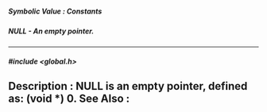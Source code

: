##### Symbolic Value : Constants
##### NULL - An empty pointer.
---
##### #include <global.h>
**Description :**
NULL is an empty pointer, defined as: (void *) 0.
**See Also :**
[](D:/md_files/.md)
---
